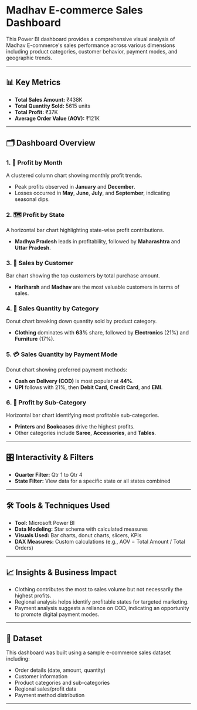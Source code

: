 #  Madhav E-commerce Sales Dashboard

This Power BI dashboard provides a comprehensive visual analysis of Madhav E-commerce's sales performance across various dimensions including product categories, customer behavior, payment modes, and geographic trends.

---

## 📊 Key Metrics

- **Total Sales Amount:** ₹438K  
- **Total Quantity Sold:** 5615 units  
- **Total Profit:** ₹37K  
- **Average Order Value (AOV):** ₹121K

---

## 🗂️ Dashboard Overview

### 1. 📅 Profit by Month
A clustered column chart showing monthly profit trends.  
- Peak profits observed in **January** and **December**.  
- Losses occurred in **May**, **June**, **July**, and **September**, indicating seasonal dips.

### 2. 🗺️ Profit by State
A horizontal bar chart highlighting state-wise profit contributions.  
- **Madhya Pradesh** leads in profitability, followed by **Maharashtra** and **Uttar Pradesh**.

### 3. 👤 Sales by Customer
Bar chart showing the top customers by total purchase amount.  
- **Hariharsh** and **Madhav** are the most valuable customers in terms of sales.

### 4. 🧵 Sales Quantity by Category
Donut chart breaking down quantity sold by product category.  
- **Clothing** dominates with **63%** share, followed by **Electronics** (21%) and **Furniture** (17%).

### 5. 💳 Sales Quantity by Payment Mode
Donut chart showing preferred payment methods:  
- **Cash on Delivery (COD)** is most popular at **44%**.  
- **UPI** follows with 21%, then **Debit Card**, **Credit Card**, and **EMI**.

### 6. 🛒 Profit by Sub-Category
Horizontal bar chart identifying most profitable sub-categories.  
- **Printers** and **Bookcases** drive the highest profits.  
- Other categories include **Saree**, **Accessories**, and **Tables**.

---

## 🎛️ Interactivity & Filters

- **Quarter Filter:** Qtr 1 to Qtr 4  
- **State Filter:** View data for a specific state or all states combined

---

## 🛠️ Tools & Techniques Used

- **Tool:** Microsoft Power BI  
- **Data Modeling:** Star schema with calculated measures  
- **Visuals Used:** Bar charts, donut charts, slicers, KPIs  
- **DAX Measures:** Custom calculations (e.g., AOV = Total Amount / Total Orders)

---

## 📈 Insights & Business Impact

- Clothing contributes the most to sales volume but not necessarily the highest profits.  
- Regional analysis helps identify profitable states for targeted marketing.  
- Payment analysis suggests a reliance on COD, indicating an opportunity to promote digital payment modes.

---

## 📁 Dataset

This dashboard was built using a sample e-commerce sales dataset including:
- Order details (date, amount, quantity)
- Customer information
- Product categories and sub-categories
- Regional sales/profit data
- Payment method distribution

---
